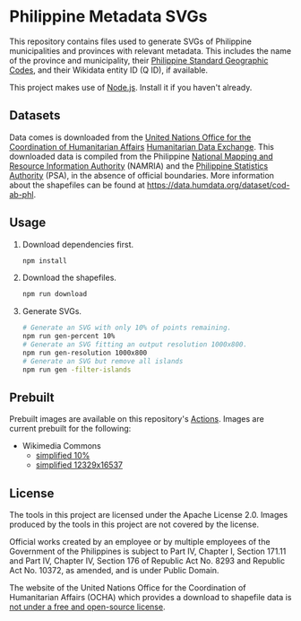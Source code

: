 # Philippine Metadata SVGs
This repository contains files used to generate SVGs of Philippine municipalities and provinces with relevant metadata. This includes the name of the province and municipality, their [Philippine Standard Geographic Codes](https://psa.gov.ph/classification/psgc/), and their Wikidata entity ID (Q ID), if available.

This project makes use of [Node.js](https://nodejs.org/). Install it if you haven't already.

## Datasets
Data comes is downloaded from the [United Nations Office for the Coordination of Humanitarian Affairs](https://en.wikipedia.org/wiki/United_Nations_Office_for_the_Coordination_of_Humanitarian_Affairs) [Humanitarian Data Exchange](https://data.humdata.org/). This downloaded data is compiled from the Philippine [National Mapping and Resource Information Authority](https://en.wikipedia.org/wiki/National_Mapping_and_Resource_Information_Authority) (NAMRIA) and the [Philippine Statistics Authority](https://en.wikipedia.org/wiki/Philippine_Statistics_Authority) (PSA), in the absence of official boundaries. More information about the shapefiles can be found at https://data.humdata.org/dataset/cod-ab-phl.

## Usage
1. Download dependencies first.
   ```bash
   npm install
   ```
2. Download the shapefiles.
   ```bash
   npm run download
   ```
3. Generate SVGs.
   ```bash
   # Generate an SVG with only 10% of points remaining.
   npm run gen-percent 10%
   # Generate an SVG fitting an output resolution 1000x800.
   npm run gen-resolution 1000x800
   # Generate an SVG but remove all islands
   npm run gen -filter-islands
   ```

## Prebuilt
Prebuilt images are available on this repository's [Actions](https://github.com/ChlodAlejandro/ph-metadata-svgs/actions). Images are current prebuilt for the following:
* Wikimedia Commons
   * [simplified 10%](https://commons.wikimedia.org/wiki/File:Municipalities_of_the_Philippines.svg)
   * [simplified 12329x16537](https://commons.wikimedia.org/wiki/File:Municipalities_of_the_Philippines_(simplified).svg)

## License
The tools in this project are licensed under the Apache License 2.0. Images produced by the tools in this project are not covered by the license.

Official works created by an employee or by multiple employees of the Government of the Philippines is subject to Part IV, Chapter I, Section 171.11 and Part IV, Chapter IV, Section 176 of Republic Act No. 8293 and Republic Act No. 10372, as amended, and is under Public Domain.

The website of the United Nations Office for the Coordination of Humanitarian Affairs (OCHA) which provides a download to shapefile data is [not under a free and open-source license](https://www.un.org/en/about-us/copyright).